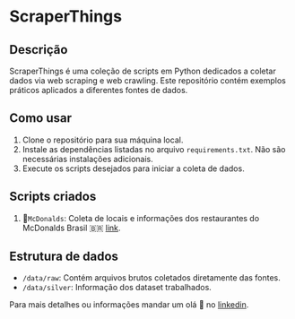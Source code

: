 # ScraperThings

## Descrição
ScraperThings é uma coleção de scripts em Python dedicados a coletar dados via web scraping e web crawling. Este repositório contém exemplos práticos aplicados a diferentes fontes de dados.

## Como usar
1. Clone o repositório para sua máquina local.
2. Instale as dependências listadas no arquivo `requirements.txt`. Não são necessárias instalações adicionais.
3. Execute os scripts desejados para iniciar a coleta de dados.

## Scripts criados
1. 🍔`McDonalds`: Coleta de locais e informações dos restaurantes do McDonalds Brasil 🇧🇷 [link](https://www.mcdonalds.com.br/restaurantes). 


## Estrutura de dados
- `/data/raw`: Contém arquivos brutos coletados diretamente das fontes.
- `/data/silver`: Informação dos dataset trabalhados.

Para mais detalhes ou informações mandar um olá 👋 no [linkedin](https://www.linkedin.com/in/leandro-jukemura/).
